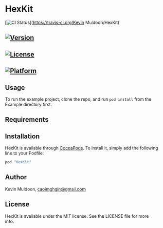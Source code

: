 # HexKit

[![CI Status](http://img.shields.io/travis/caoimghgin/HexKit.svg?style=flat)](https://travis-ci.org/Kevin Muldoon/HexKit)
## [![Version](https://img.shields.io/cocoapods/v/HexKit.svg?style=flat)](http://cocoapods.org/pods/HexKit)
## [![License](https://img.shields.io/cocoapods/l/HexKit.svg?style=flat)](http://cocoapods.org/pods/HexKit)
## [![Platform](https://img.shields.io/cocoapods/p/HexKit.svg?style=flat)](http://cocoapods.org/pods/HexKit)

## Usage

To run the example project, clone the repo, and run `pod install` from the Example directory first.

## Requirements

## Installation

HexKit is available through [CocoaPods](http://cocoapods.org). To install
it, simply add the following line to your Podfile:

```ruby
pod "HexKit"
```

## Author

Kevin Muldoon, caoimghgin@gmail.com

## License

HexKit is available under the MIT license. See the LICENSE file for more info.
